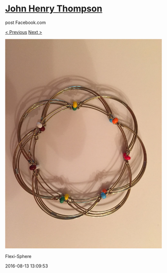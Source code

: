 # [John Henry Thompson](../README.md)
post Facebook.com

[< Previous](2016-08-13-3.md) [Next >](2016-08-13-5.md)

[![](../media/2016-08-13/Flexi-Sphere-3.jpg)](../README.md)

Flexi-Sphere

2016-08-13 13:09:53